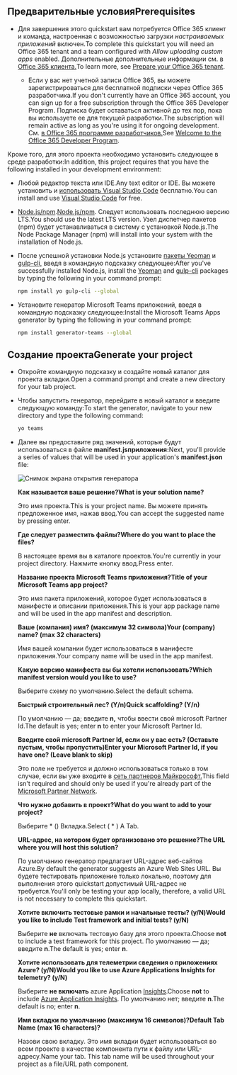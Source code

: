 ## <a name="prerequisites"></a><span data-ttu-id="096b0-101">Предварительные условия</span><span class="sxs-lookup"><span data-stu-id="096b0-101">Prerequisites</span></span>

- <span data-ttu-id="096b0-102">Для завершения этого quickstart вам потребуется Office 365 клиент и команда, настроенная с возможностью загрузки *настраиваемых приложений* включен.</span><span class="sxs-lookup"><span data-stu-id="096b0-102">To complete this quickstart you will need an Office 365 tenant and a team configured with *Allow uploading custom apps* enabled.</span></span> <span data-ttu-id="096b0-103">Дополнительные дополнительные информации см. в [Office 365 клиента.](~/concepts/build-and-test/prepare-your-o365-tenant.md)</span><span class="sxs-lookup"><span data-stu-id="096b0-103">To learn more, see [Prepare your Office 365 tenant](~/concepts/build-and-test/prepare-your-o365-tenant.md).</span></span>

  - <span data-ttu-id="096b0-104">Если у вас нет учетной записи Office 365, вы можете зарегистрироваться для бесплатной подписки через Office 365 разработчика.</span><span class="sxs-lookup"><span data-stu-id="096b0-104">If you don't currently have an Office 365 account, you can sign up for a free subscription through the Office 365 Developer Program.</span></span> <span data-ttu-id="096b0-105">Подписка будет оставаться активной до тех пор, пока вы используете ее для текущей разработки.</span><span class="sxs-lookup"><span data-stu-id="096b0-105">The subscription will remain active as long as you're using it for ongoing development.</span></span> <span data-ttu-id="096b0-106">См. [в Office 365 программе разработчиков.](/office/developer-program/microsoft-365-developer-program)</span><span class="sxs-lookup"><span data-stu-id="096b0-106">See [Welcome to the Office 365 Developer Program](/office/developer-program/microsoft-365-developer-program).</span></span>

<span data-ttu-id="096b0-107">Кроме того, для этого проекта необходимо установить следующее в среде разработки:</span><span class="sxs-lookup"><span data-stu-id="096b0-107">In addition, this project requires that you have the following installed in your development environment:</span></span>

- <span data-ttu-id="096b0-108">Любой редактор текста или IDE.</span><span class="sxs-lookup"><span data-stu-id="096b0-108">Any text editor or IDE.</span></span> <span data-ttu-id="096b0-109">Вы можете установить и [использовать Visual Studio Code](https://code.visualstudio.com/download) бесплатно.</span><span class="sxs-lookup"><span data-stu-id="096b0-109">You can install and use [Visual Studio Code](https://code.visualstudio.com/download) for free.</span></span>

- <span data-ttu-id="096b0-110">[Node.js/npm](https://nodejs.org/en/).</span><span class="sxs-lookup"><span data-stu-id="096b0-110">[Node.js/npm](https://nodejs.org/en/).</span></span> <span data-ttu-id="096b0-111">Следует использовать последнюю версию LTS.</span><span class="sxs-lookup"><span data-stu-id="096b0-111">You should use the latest LTS version.</span></span> <span data-ttu-id="096b0-112">Узел диспетчер пакетов (npm) будет устанавливаться в систему с установкой Node.js.</span><span class="sxs-lookup"><span data-stu-id="096b0-112">The Node Package Manager (npm) will install into your system with the installation of Node.js.</span></span>

- <span data-ttu-id="096b0-113">После успешной установки Node.js установите [пакеты Yeoman](https://yeoman.io/) и [gulp-cli,](https://www.npmjs.com/package/gulp-cli) введя в командную подсказку следующее:</span><span class="sxs-lookup"><span data-stu-id="096b0-113">After you've successfully installed Node.js, install the [Yeoman](https://yeoman.io/) and [gulp-cli](https://www.npmjs.com/package/gulp-cli) packages by typing the following in your command prompt:</span></span>

    ```bash
    npm install yo gulp-cli --global
    ```

- <span data-ttu-id="096b0-114">Установите генератор Microsoft Teams приложений, введя в командную подсказку следующее:</span><span class="sxs-lookup"><span data-stu-id="096b0-114">Install the Microsoft Teams Apps generator by typing the following in your command prompt:</span></span>

    ```bash
    npm install generator-teams --global
    ```

## <a name="generate-your-project"></a><span data-ttu-id="096b0-115">Создание проекта</span><span class="sxs-lookup"><span data-stu-id="096b0-115">Generate your project</span></span>

- <span data-ttu-id="096b0-116">Откройте командную подсказку и создайте новый каталог для проекта вкладки.</span><span class="sxs-lookup"><span data-stu-id="096b0-116">Open a command prompt and create a new directory for your tab project.</span></span>

- <span data-ttu-id="096b0-117">Чтобы запустить генератор, перейдите в новый каталог и введите следующую команду:</span><span class="sxs-lookup"><span data-stu-id="096b0-117">To start the generator, navigate to your new directory and type the following command:</span></span>

    ```bash
    yo teams
    ```

- <span data-ttu-id="096b0-118">Далее вы предоставите ряд значений, которые будут использоваться в файле **manifest.jsприложения:**</span><span class="sxs-lookup"><span data-stu-id="096b0-118">Next, you'll provide a series of values that will be used in your application's **manifest.json** file:</span></span>

    ![Снимок экрана открытия генератора](/microsoftteams/platform/assets/images/tab-images/teamsTabScreenshot.PNG)

    <span data-ttu-id="096b0-120">**Как называется ваше решение?**</span><span class="sxs-lookup"><span data-stu-id="096b0-120">**What is your solution name?**</span></span>

    <span data-ttu-id="096b0-121">Это имя проекта.</span><span class="sxs-lookup"><span data-stu-id="096b0-121">This is your project name.</span></span> <span data-ttu-id="096b0-122">Вы можете принять предложенное имя, нажав ввод.</span><span class="sxs-lookup"><span data-stu-id="096b0-122">You can accept the suggested name by pressing enter.</span></span>

    <span data-ttu-id="096b0-123">**Где следует разместить файлы?**</span><span class="sxs-lookup"><span data-stu-id="096b0-123">**Where do you want to place the files?**</span></span>

    <span data-ttu-id="096b0-124">В настоящее время вы в каталоге проектов.</span><span class="sxs-lookup"><span data-stu-id="096b0-124">You're currently in your project directory.</span></span> <span data-ttu-id="096b0-125">Нажмите кнопку ввод.</span><span class="sxs-lookup"><span data-stu-id="096b0-125">Press enter.</span></span>

    <span data-ttu-id="096b0-126">**Название проекта Microsoft Teams приложения?**</span><span class="sxs-lookup"><span data-stu-id="096b0-126">**Title of your Microsoft Teams app project?**</span></span>

    <span data-ttu-id="096b0-127">Это имя пакета приложений, которое будет использоваться в манифесте и описании приложения.</span><span class="sxs-lookup"><span data-stu-id="096b0-127">This is your app package name and will be used in the app manifest and description.</span></span>

    <span data-ttu-id="096b0-128">**Ваше (компания) имя? (максимум 32 символа)**</span><span class="sxs-lookup"><span data-stu-id="096b0-128">**Your (company) name? (max 32 characters)**</span></span>

    <span data-ttu-id="096b0-129">Имя вашей компании будет использоваться в манифесте приложения.</span><span class="sxs-lookup"><span data-stu-id="096b0-129">Your company name will be used in the app manifest.</span></span>

    <span data-ttu-id="096b0-130">**Какую версию манифеста вы бы хотели использовать?**</span><span class="sxs-lookup"><span data-stu-id="096b0-130">**Which manifest version would you like to use?**</span></span>

    <span data-ttu-id="096b0-131">Выберите схему по умолчанию.</span><span class="sxs-lookup"><span data-stu-id="096b0-131">Select the default schema.</span></span>

    <span data-ttu-id="096b0-132">**Быстрый строительный лес? (Y/n)**</span><span class="sxs-lookup"><span data-stu-id="096b0-132">**Quick scaffolding? (Y/n)**</span></span>

    <span data-ttu-id="096b0-133">По умолчанию — да; введите **n,** чтобы ввести свой microsoft Partner Id.</span><span class="sxs-lookup"><span data-stu-id="096b0-133">The default is yes; enter **n** to enter your Microsoft Partner Id.</span></span>

    <span data-ttu-id="096b0-134">**Введите свой microsoft Partner Id, если он у вас есть? (Оставьте пустым, чтобы пропустить)**</span><span class="sxs-lookup"><span data-stu-id="096b0-134">**Enter your Microsoft Partner Id, if you have one? (Leave blank to skip)**</span></span>

    <span data-ttu-id="096b0-135">Это поле не требуется и должно использоваться только в том случае, если вы уже входите в [сеть партнеров Майкрософт.](https://partner.microsoft.com)</span><span class="sxs-lookup"><span data-stu-id="096b0-135">This field isn't required and should only be used if you're already part of the [Microsoft Partner Network](https://partner.microsoft.com).</span></span>

    <span data-ttu-id="096b0-136">**Что нужно добавить в проект?**</span><span class="sxs-lookup"><span data-stu-id="096b0-136">**What do you want to add to your project?**</span></span>

    <span data-ttu-id="096b0-137">Выберите &ast; () Вкладка.</span><span class="sxs-lookup"><span data-stu-id="096b0-137">Select ( &ast; ) A Tab.</span></span>

    <span data-ttu-id="096b0-138">**URL-адрес, на котором будет организовано это решение?**</span><span class="sxs-lookup"><span data-stu-id="096b0-138">**The URL where you will host this solution?**</span></span>

    <span data-ttu-id="096b0-139">По умолчанию генератор предлагает URL-адрес веб-сайтов Azure.</span><span class="sxs-lookup"><span data-stu-id="096b0-139">By default the generator suggests an Azure Web Sites URL.</span></span> <span data-ttu-id="096b0-140">Вы будете тестировать приложение только локально, поэтому для выполнения этого quickstart допустимый URL-адрес не требуется.</span><span class="sxs-lookup"><span data-stu-id="096b0-140">You'll only be testing your app locally, therefore, a valid URL is not necessary to complete this quickstart.</span></span>

    <span data-ttu-id="096b0-141">**Хотите включить тестовые рамки и начальные тесты? (y/N)**</span><span class="sxs-lookup"><span data-stu-id="096b0-141">**Would you like to include Test framework and initial tests? (y/N)**</span></span>

    <span data-ttu-id="096b0-142">Выберите **не** включать тестовую базу для этого проекта.</span><span class="sxs-lookup"><span data-stu-id="096b0-142">Choose **not** to include a test framework for this project.</span></span> <span data-ttu-id="096b0-143">По умолчанию — да; введите **n**.</span><span class="sxs-lookup"><span data-stu-id="096b0-143">The default is yes; enter **n**.</span></span>

    <span data-ttu-id="096b0-144">**Хотите использовать для телеметрии сведения о приложениях Azure? (y/N)**</span><span class="sxs-lookup"><span data-stu-id="096b0-144">**Would you like to use Azure Applications Insights for telemetry? (y/N)**</span></span>

    <span data-ttu-id="096b0-145">Выберите **не включать** azure Application [Insights](/azure-docs/articles/azure-monitor/app/app-insights-overview.md).</span><span class="sxs-lookup"><span data-stu-id="096b0-145">Choose **not** to include [Azure Application Insights](/azure-docs/articles/azure-monitor/app/app-insights-overview.md).</span></span> <span data-ttu-id="096b0-146">По умолчанию нет; введите **n**.</span><span class="sxs-lookup"><span data-stu-id="096b0-146">The default is no; enter **n**.</span></span>

    <span data-ttu-id="096b0-147">**Имя вкладки по умолчанию (максимум 16 символов)?**</span><span class="sxs-lookup"><span data-stu-id="096b0-147">**Default Tab Name (max 16 characters)?**</span></span>

    <span data-ttu-id="096b0-148">Назови свою вкладку. Это имя вкладки будет использоваться во всем проекте в качестве компонента пути к файлу или URL-адресу.</span><span class="sxs-lookup"><span data-stu-id="096b0-148">Name your tab. This tab name will be used throughout your project as a file/URL path component.</span></span>
